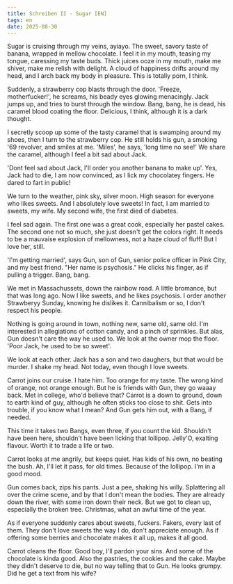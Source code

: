 ```yaml
---
title: Schreiben II - Sugar [EN]
tags: en
date: 2025-08-30
---
```


Sugar is cruising through my veins, ayiayo. The sweet, savory taste of banana, wrapped in mellow chocolate. I feel it in my mouth, teasing my tongue, caressing my taste buds. Thick juices ooze in my mouth, make me shiver, make me relish with delight. A cloud of happiness drifts around my head, and I arch back my body in pleasure. This is totally porn, I think. 

Suddenly, a strawberry cop blasts through the door. 'Freeze, motherfucker!', he screams, his beady eyes glowing menacingly. Jack jumps up, and tries to burst through the window. Bang, bang, he is dead, his caramel blood coating the floor. Delicious, I think, although it is a dark thought.

I secretly scoop up some of the tasty caramel that is swamping around my shoes, then I turn to the strawberry cop. He still holds his gun, a smoking '69 revolver, and smiles at me. 'Miles', he says, 'long time no see!'  We share the caramel, although I feel a bit sad about Jack. 

'Dont feel sad about Jack, I'll order you another banana to make up'.  Yes, Jack had to die, I am now convinced, as I lick my chocolatey fingers. He dared to fart in public! 

We turn to the weather, pink sky, silver moon. High season for everyone who likes sweets. And I absolutely love sweets! In fact, I am married to sweets, my wife. My second wife, the first died of diabetes.

I feel sad again. The first one was a great cook, especially her pastel cakes. The second one not so much, she just doesn't get the colors right. It needs to be a mauvaise explosion of mellowness, not a haze cloud of fluff! But I love her, still.

'I'm getting married', says Gun, son of Gun, senior police officer in Pink City, and my best friend. "Her name is psychosis." He clicks his finger, as if pulling a trigger. Bang, bang.

We met in Massachussets, down the rainbow road. A little bromance, but that was long ago. Now I like sweets, and he likes psychosis. I order another Strawberyy Sunday, knowing he dislikes it. Cannibalism or so, I don't respect his people.

Nothing is going around in town, nothing new, same old, same old. I'm interested in allegiations of cotton candy, and a pinch of sprinkles. But alas, Gun doesn't care the way he used to. We look at the owner mop the floor. 'Poor Jack, he used to be so sweet'.

We look at each other. Jack has a son and two daughers, but that would be murder. I shake my head. Not today, even though I love sweets.

Carrot joins our cruise. I hate him. Too orange for my taste. The wrong kind of orange, not orange enough. But he is friends with Gun, they go waaay back. Met in college, who'd believe that? Carrot is a down to ground, down to earth kind of guy, although he often sticks too close to shit. Gets into trouble, if you know what I mean? And Gun gets him out, with a Bang, if needed.

This time it takes two Bangs, even three, if you count the kid. Shouldn't have been here, shouldn't have been licking that lollipop. Jelly'O, exalting flavour. Worth it to trade a life or two.

Carrot looks at me angrily, but keeps quiet. Has kids of his own, no beating the bush. Ah, I'll let it pass, for old times. Because of the lollipop. I'm in a good mood.

Gun comes back, zips his pants. Just a pee, shaking his willy. Splattering all over the crime scene, and by that I don't mean the bodies. They are already down the river, with some iron down their neck. But we got to clean up, especially the broken tree. Christmas, what an awful time of the year.

As if everyone suddenly cares about sweets, fuckers. Fakers, every last of them. They don't love sweets the way I do, don't appreciate enough. As if offering some berries and chocolate makes it all up, makes it all good. 

Carrot cleans the floor. Good boy, I'll pardon your sins. And some of the chocolate is kinda good. Also the pastries, the cookies and the cake. Maybe they didn't deserve to die, but no way telling that to Gun. He looks grumpy. Did he get a text from his wife?

